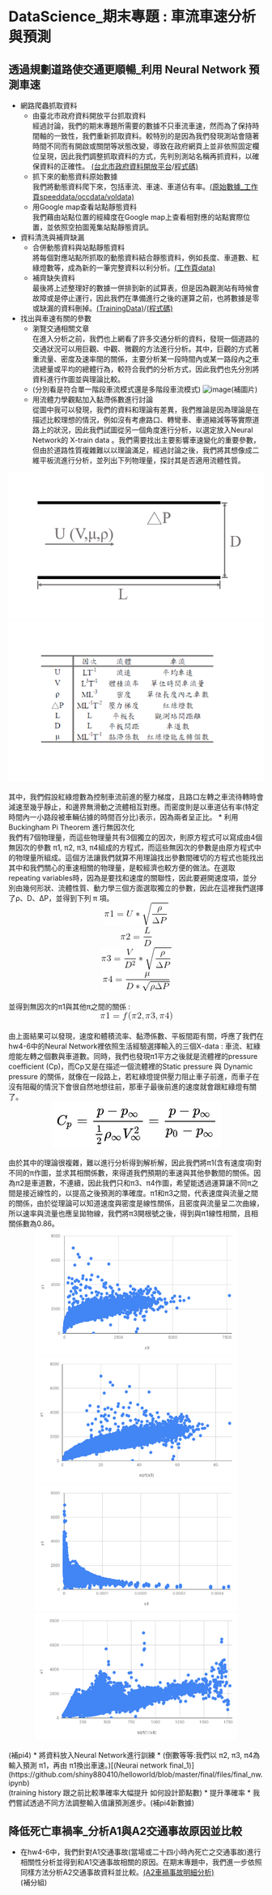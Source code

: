 ﻿# DataScience_期末專題 : 車流車速分析與預測
## 透過規劃道路使交通更順暢_利用 Neural Network 預測車速
* 網路爬蟲抓取資料
	* 由臺北市政府資料開放平台抓取資料
	<br />經過討論，我們的期末專題所需要的數據不只車流車速，然而為了保持時間軸的一致性，我們重新抓取資料。較特別的是因為我們發現測站會隨著時間不同而有開啟或關閉等狀態改變，導致在政府網頁上並非依照固定欄位呈現，因此我們調整抓取資料的方式，先判別測站名稱再抓資料，以確保資料的正確性。 [(台北市政府資料開放平台](https://data.taipei/#/dataset/detail?id=b5aaf33a-a6dc-4836-bce6-09986241fe11)/[程式碼)](https://script.google.com/d/MkB5D-mxRFlsVQUA70Tq1n_RWp2vJfyNW/edit?mid=ACjPJvGNqDEAWEKcgpe9iFvj8Rk_xubtqxJCBUQo6A3zcncTWhsvwpewYuxSAtNAp5aKHzhZfnKixDrrCV2H79caQT1OVHsvXbiEnAMzPRyhTzO35Brrj5v5YyvEq-HVmlyYtDPX6Ltkdls&uiv=2)
	* 抓下來的動態資料原始數據
	<br />我們將動態資料爬下來，包括車流、車速、車道佔有率。[(原始數據_工作頁speeddata/occdata/voldata)](https://docs.google.com/spreadsheets/d/1ACNaFULWc7k1iO9GCjpcKbu3RB0O81z2xHdDfjymZeM/edit?usp=sharing)
	* 用Google map查看站點靜態資料
	<br />我們藉由站點位置的經緯度在Google map上查看相對應的站點實際位置，並依照空拍圖蒐集站點靜態資訊。
* 資料清洗與補齊缺漏
	* 合併動態資料與站點靜態資料
	<br />將每個對應站點所抓取的動態資料結合靜態資料，例如長度、車道數、紅綠燈數等，成為新的一筆完整資料以利分析。[(工作頁data)](https://docs.google.com/spreadsheets/d/1ACNaFULWc7k1iO9GCjpcKbu3RB0O81z2xHdDfjymZeM/edit?usp=sharing)
	* 補齊缺失資料
	<br />最後將上述整理好的數據一併排到新的試算表，但是因為觀測站有時候會故障或是停止運行，因此我們在準備進行之後的運算之前，也將數據是零或缺漏的資料刪掉。[(TrainingData)](https://docs.google.com/spreadsheets/d/1_L_CG5WhF5oZUvpmJTWEbEmHHGJ1-boQ9oxyfILFJyU/edit?usp=sharing)/[(程式碼)](https://script.google.com/d/M2x1ULQ30kOKELKOaxGGBf_RWp2vJfyNW/edit?mid=ACjPJvGaMJuseqNPx-WiVnCth5OJfkgoc1EFCmRAp-uIE4QSZXgJUL0E6__4iX91mwSlq3v1FRB8OdfEnhls7EbXY6I1vtCdOI06EJEOJQfkj6WTgYfrgaWaevd5nmhVEcRs-p4su0fbCj4&uiv=2)
* 找出與車速有關的參數 
	* 瀏覽交通相關文章
	<br />在進入分析之前，我們也上網看了許多交通分析的資料，發現一個道路的交通狀況可以用巨觀、中觀、微觀的方法進行分析。其中，巨觀的方式著重流量、密度及速率間的關係，主要分析某一段時間內或某一路段內之車流總量或平均的總體行為，較符合我們的分析方式，因此我們也先分別將資料進行作圖並與理論比較。
	* (分別看是符合單一階段車流模式還是多階段車流模式)
![image](數據與理論圖們)(補圖片)
	* 用流體力學觀點加入黏滯係數進行討論
	<br />從圖中我可以發現，我們的資料和理論有差異，我們推論是因為理論是在描述比較理想的情況，例如沒有考慮路口、轉彎車、車道縮減等等實際道路上的狀況，因此我們試圖從另一個角度進行分析，以選定放入Neural Network的 X-train data 。我們需要找出主要影響車速變化的重要參數，但由於道路性質複雜難以以理論滿足，經過討論之後，我們將其想像成二維平板流進行分析，並列出下列物理量，探討其是否適用流體性質。
<div align=center><img  src="https://github.com/shiny880410/helloworld/blob/master/final/files/plate.PNG"/></div>
<div align=center><img  src="https://github.com/shiny880410/helloworld/blob/master/final/files/pic.PNG"/></div>		       
	<br />其中，我們假設紅綠燈數為控制車流前進的壓力梯度，且路口左轉之車流待轉時會減速至幾乎靜止，和邊界無滑動之流體相互對應。而密度則是以車道佔有率(特定時間內一小路段被車輛佔據的時間百分比)表示，因為兩者呈正比。
	* 利用 Buckingham Pi Theorem 進行無因次化
	<br />我們有7個物理量，而這些物理量共有3個獨立的因次，則原方程式可以寫成由4個無因次的參數 π1, π2, π3, π4組成的方程式，而這些無因次的參數是由原方程式中的物理量所組成。這個方法讓我們就算不用理論找出參數間確切的方程式也能找出其中和我們關心的車速相關的物理量，是較經濟也較方便的做法。在選取repeating variables時，因為是要找和速度的關聯性，因此要避開速度項，並分別由幾何形狀、流體性質、動力學三個方面選取獨立的參數，因此在這裡我們選擇了ρ、D、ΔP，並得到下列 π 項。
<div align=center><img  src="https://github.com/shiny880410/helloworld/blob/master/final/files/pi1.gif"/></div>
<div align=center><img  src="https://github.com/shiny880410/helloworld/blob/master/final/files/pi2.gif"/></div>
<div align=center><img  src="https://github.com/shiny880410/helloworld/blob/master/final/files/pi3.gif"/></div>
<div align=center><img  src="https://github.com/shiny880410/helloworld/blob/master/final/files/pi4.gif"/></div>
	<br />並得到無因次的π1與其他π之間的關係 :
	<br />
<div align=center><img  src="https://github.com/shiny880410/helloworld/blob/master/final/files/pis.gif"/></div>
	<br />由上面結果可以發現，速度和體積流率、黏滯係數、平板間距有關，呼應了我們在hw4-6中的Neural Network裡依照生活經驗選擇輸入的三個X-data : 車流、紅綠燈能左轉之個數與車道數。同時，我們也發現π1平方之後就是流體裡的pressure coefficient (Cp)，而Cp又是在描述一個流體裡的Static pressure 與 Dynamic pressure 的關係，就像在一段路上，若紅綠燈提供壓力阻止車子前進，而車子在沒有阻礙的情況下會很自然地想往前，那車子最後前進的速度就會跟紅綠燈有關了。
<div align=center><img  src="https://github.com/shiny880410/helloworld/blob/master/final/files/CP.PNG"/></div>
	<br />由於其中的理論很複雜，難以進行分析得到解析解，因此我們將π1(含有速度項)對不同的π作圖，並求其相關係數，來得道我們預期的車速與其他參數間的關係。因為π2是車道數，不連續，因此我們只和π3、π4作圖，希望能透過運算讓不同π之間是接近線性的，以提高之後預測的準確度。π1和π3之間，代表速度與流量之間的關係，由於從理論可以知道速度與密度是線性關係，且密度與流量呈二次曲線，所以速率與流量也應呈拋物線，我們將π3開根號之後，得到與π1線性相關，且相關係數為0.86。
<div align="center"><img width="400" height="250" src="https://github.com/shiny880410/helloworld/blob/master/final/files/p1p3.PNG"/><img width="400" height="250" src="https://github.com/shiny880410/helloworld/blob/master/final/files/p1sp3.PNG"/></div>
<div align="center"><img width="400" height="250" src="https://github.com/shiny880410/helloworld/blob/master/final/files/p1p4.PNG"/><img width="400" height="250" src="https://github.com/shiny880410/helloworld/blob/master/final/files/p1sp4.PNG"/></div>
<br />(補pi4)
* 將資料放入Neural Network進行訓練
	* (倒數等等:我們以 π2, π3, π4為輸入預測 π1，再由 π1換出車速。)[(Neurai network final_1)](https://github.com/shiny880410/helloworld/blob/master/final/files/final_nw.ipynb)
	<br />(training history 跟之前比較準確率大幅提升 如何設計節點數)
* 提升準確率
* 我們嘗試透過不同方法調整輸入值讓預測進步。(補pi4新數據)

## 降低死亡車禍率_分析A1與A2交通事故原因並比較

* 在hw4-6中，我們針對A1交通事故(當場或二十四小時內死亡之交通事故)進行相關性分析並得到和A1交通事故相關的原因。在期末專題中，我們進一步依照同樣方法分析A2交通事故資料並比較。[(A2車禍事故明細分析)](https://github.com/shiny880410/helloworld/blob/master/final/files/PCA3.ipynb)
<br />(補分組)



















